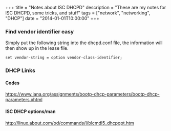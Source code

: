 +++
title = "Notes about ISC DHCPD"
description = "These are my notes for ISC DHCPD, some tricks, and stuff"
tags = ["network", "networking", "DHCP"]
date = "2014-01-01T10:00:00"
+++

### Find vendor identifier easy

Simply put the following string into the dhcpd.conf file, the information will then show up in the lease file.

    
    set vendor-string = option vendor-class-identifier;


### DHCP Links
#### Codes
https://www.iana.org/assignments/bootp-dhcp-parameters/bootp-dhcp-parameters.xhtml

#### ISC DHCP options/man
http://linux.about.com/od/commands/l/blcmdl5_dhcpopt.htm
